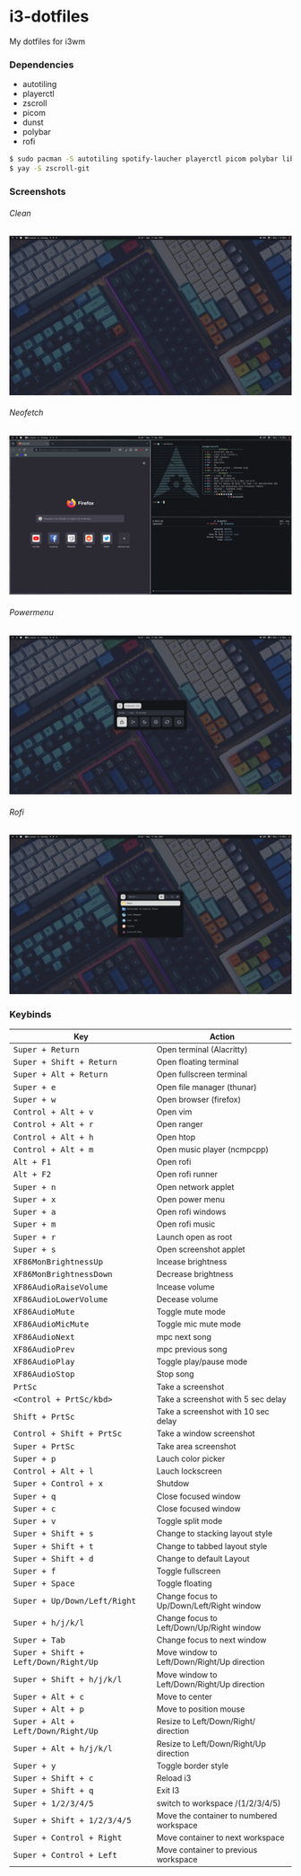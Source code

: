 # i3-dotfiles
My dotfiles for i3wm

### Dependencies

- autotiling
- playerctl
- zscroll
- picom
- dunst
- polybar
- rofi

```bash
$ sudo pacman -S autotiling spotify-laucher playerctl picom polybar libsysprof-capture alsa-card-profiles rofi-lbonn-wayland-git
$ yay -S zscroll-git
```
### Screenshots

###### Clean
![Clean](./assets/Screenshot01.png "Clean")
###### Neofetch
![Neofetch](./assets/Screenshot02.png "Neofetch")
###### Powermenu
![Powermenu](./assets/Screenshot03.png "Powermenu")
###### Rofi
![Rofi](./assets/Screenshot04.png "Rofi")


### Keybinds

| Key | Action|
| --- | --- |
| <kbd>Super + Return</kbd> | Open terminal (Alacritty) |
| <kbd>Super + Shift + Return</kbd> | Open floating terminal |
| <kbd>Super + Alt + Return</kbd> | Open fullscreen terminal |
| <kbd>Super + e</kbd> | Open file manager (thunar) |
| <kbd>Super + w</kbd> | Open browser (firefox) |
| <kbd>Control + Alt + v</kbd> | Open vim |
| <kbd>Control + Alt + r</kbd> | Open ranger |
| <kbd>Control + Alt + h</kbd> | Open htop |
| <kbd>Control + Alt + m</kbd> | Open music player (ncmpcpp) |
| <kbd>Alt + F1</kbd> | Open rofi |
| <kbd>Alt + F2</kbd> | Open rofi runner |
| <kbd>Super + n</kbd> | Open network applet |
| <kbd>Super + x</kbd> | Open power menu |
| <kbd>Super + a</kbd> | Open rofi windows |
| <kbd>Super + m</kbd> | Open rofi music |
| <kbd>Super + r</kbd> | Launch open as root |
| <kbd>Super + s</kbd> | Open screenshot applet |
| <kbd>XF86MonBrightnessUp</kbd> | Incease brightness |
| <kbd>XF86MonBrightnessDown</kbd> | Decrease brightness |
| <kbd>XF86AudioRaiseVolume</kbd> | Incease volume |
| <kbd>XF86AudioLowerVolume</kbd> | Decease volume |
| <kbd>XF86AudioMute</kbd> | Toggle mute mode |
| <kbd>XF86AudioMicMute</kbd> | Toggle mic mute mode |
| <kbd>XF86AudioNext</kbd> | mpc next song |
| <kbd>XF86AudioPrev</kbd> | mpc previous song |
| <kbd>XF86AudioPlay</kbd> | Toggle play/pause mode |
| <kbd>XF86AudioStop</kbd> | Stop song |
| <kbd>PrtSc</kbd> | Take a screenshot |
| <kbd><Control + PrtSc/kbd> | Take a screenshot with 5 sec delay |
| <kbd>Shift + PrtSc</kbd> | Take a screenshot with 10 sec delay |
| <kbd>Control + Shift + PrtSc</kbd> | Take a window screenshot |
| <kbd>Super + PrtSc</kbd> | Take area screenshot
| <kbd>Super + p</kbd> | Lauch color picker |
| <kbd>Control + Alt + l</kbd> | Lauch lockscreen |
| <kbd>Super + Control + x</kbd> | Shutdow |
| <kbd>Super + q</kbd> | Close focused window |
| <kbd>Super + c</kbd> | Close focused window |
| <kbd>Super + v</kbd> | Toggle split mode |
| <kbd>Super + Shift + s</kbd> | Change to stacking layout style |
| <kbd>Super + Shift + t</kbd> | Change to tabbed layout style |
| <kbd>Super + Shift + d</kbd> | Change to default Layout |
| <kbd>Super + f</kbd> | Toggle fullscreen |
| <kbd>Super + Space</kbd> | Toggle floating |
| <kbd>Super + Up/Down/Left/Right</kbd> | Change focus to Up/Down/Left/Right window |
| <kbd>Super + h/j/k/l</kbd> | Change focus to Left/Down/Up/Right window |
| <kbd>Super + Tab</kbd> | Change focus to next window |
| <kbd>Super + Shift + Left/Down/Right/Up</kbd> | Move window to Left/Down/Right/Up direction |
| <kbd>Super + Shift + h/j/k/l</kbd> | Move window to Left/Down/Right/Up direction |
| <kbd>Super + Alt + c</kbd> | Move to center|
| <kbd>Super + Alt + p</kbd> | Move to position mouse |
| <kbd>Super + Alt + Left/Down/Right/Up</kbd> | Resize to Left/Down/Right/ direction |
| <kbd>Super + Alt + h/j/k/l</kbd> | Resize to Left/Down/Right/Up direction
| <kbd>Super + y</kbd> | Toggle border style |
| <kbd>Super + Shift + c</kbd> | Reload i3 |
| <kbd>Super + Shift + q</kbd> | Exit I3 |
| <kbd>Super + 1/2/3/4/5</kbd> | switch to workspace /(1/2/3/4/5) |
| <kbd>Super + Shift + 1/2/3/4/5</kbd> | Move the container to numbered workspace
| <kbd>Super + Control + Right</kbd> | Move container to next workspace |
| <kbd>Super + Control + Left</kbd> | Move container to previous workspace |
